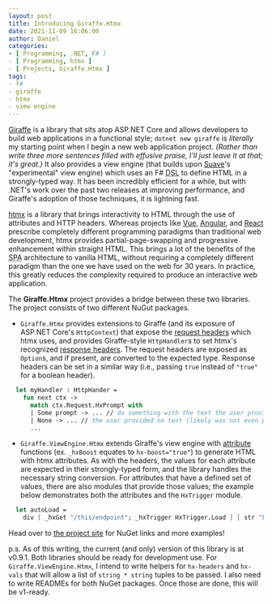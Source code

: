 ```yaml
---
layout: post
title: Introducing Giraffe.Htmx
date: 2021-11-09 16:06:00
author: Daniel
categories:
- [ Programming, .NET, F# ]
- [ Programming, htmx ]
- [ Projects, Giraffe.Htmx ]
tags:
- f#
- giraffe
- htmx
- view engine
---
```

[Giraffe][] is a library that sits atop ASP.NET Core and allows developers to build web applications in a functional style; `dotnet new giraffe` is _literally_ my starting point when I begin a new web application project. _(Rather than write three more sentences filled with effusive praise, I'll just leave it at that; it's great.)_ It also provides a view engine (that builds upon [Suave][]'s "experimental" view engine) which uses an F# <abbr title="Domain-Specific Language">DSL</abbr> to define HTML in a strongly-typed way. It has been incredibly efficient for a while, but with .NET's work over the past two releases at improving performance, and Giraffe's adoption of those techniques, it is lightning fast.

[htmx][] is a library that brings interactivity to HTML through the use of attributes and HTTP headers. Whereas projects like [Vue][], [Angular][], and [React][] prescribe completely different programming paradigms than traditional web development, htmx provides partial-page-swapping and progressive enhancement within straight HTML. This brings a lot of the benefits of the <abbr title="Single Page Application">SPA</abbr> architecture to vanilla HTML, without requiring a completely different paradigm than the one we have used on the web for 30 years. In practice, this greatly reduces the complexity required to produce an interactive web application.

The **Giraffe.Htmx** project provides a bridge between these two libraries. The project consists of two different NuGut packages.

- `Giraffe.Htmx` provides extensions to Giraffe (and its exposure of ASP.NET Core's `HttpContext`) that expose the [request headers][req-hdr] which htmx uses, and provides Giraffe-style `HttpHandler`s to set htmx's recognized [response headers][res-hdr]. The request headers are exposed as `Option`s, and if present, are converted to the expected type. Response headers can be set in a similar way (i.e., passing `true` instead of `"true"` for a boolean header).

```fsharp
  let myHandler : HttpHander =
    fun next ctx ->
      match ctx.Request.HxPrompt with
      | Some prompt -> ... // do something with the text the user provided
      | None -> ... // the user provided no text (likely was not even prompted)
      ...
```

- `Giraffe.ViewEngine.Htmx` extends Giraffe's view engine with [attribute][attrs] functions (ex. `_hxBoost` equates to `hx-boost="true"`) to generate HTML with htmx attributes. As with the headers, the values for each attribute are expected in their strongly-typed form, and the library handles the necessary string conversion. For attributes that have a defined set of values, there are also modules that provide those values; the example below demonstrates both the attributes and the `HxTrigger` module. 

```fsharp
  let autoLoad =
    div [ _hxGet "/this/endpoint"; _hxTrigger HxTrigger.Load ] [ str "Loading..." ]  
```

Head over to [the project site][site] for NuGet links and more examples!

p.s. As of this writing, the current (and only) version of this library is at v0.9.1. Both libraries should be ready for development use. For `Giraffe.ViewEngine.Htmx`, I intend to write helpers for `hx-headers` and `hx-vals` that will allow a list of `string * string` tuples to be passed. I also need to write READMEs for both NuGet packages. Once those are done, this will be v1-ready.


[Giraffe]: https://giraffe.wiki "Giraffe"
[Suave]: https://suave.io "Suave"
[htmx]: https://htmx.org "htmx"
[Vue]: https://vuejs.org "Vue.js"
[Angular]: https://angular.io "Angular"
[React]: https://reactjs.org "React"
[req-hdr]: https://htmx.org/docs/#request_headers "Request Headers | htmx Docs"
[res-hdr]: https://htmx.org/docs/#response_headers "Response Headers | htmx Docs"
[attrs]: https://htmx.org/docs/#attributes "Attributes | htmx Docs"
[site]: https://github.com/bit-badger/Giraffe.Htmx "Giraffe.Htmx | GitHub"
